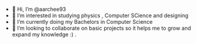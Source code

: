 - 👋 Hi, I’m @aarchee93
- 👀 I’m interested in studying physics , Computer SCience and designing
- 🌱 I’m currently doing my Bachelors in Computer Science
- 💞️ I’m looking to collaborate on basic projects so it helps me to grow and expand my knowledge :) .



